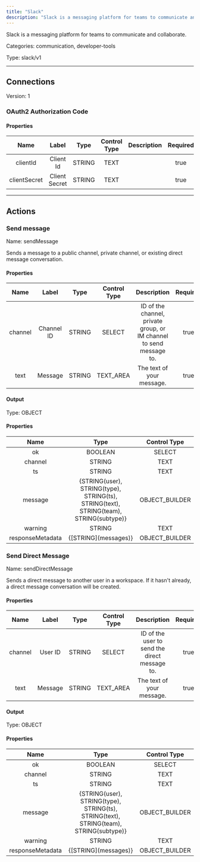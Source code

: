 ```yaml
---
title: "Slack"
description: "Slack is a messaging platform for teams to communicate and collaborate."
---
```


Slack is a messaging platform for teams to communicate and collaborate.


Categories: communication, developer-tools


Type: slack/v1

<hr />



## Connections

Version: 1


### OAuth2 Authorization Code

#### Properties

|      Name       |      Label     |     Type     |     Control Type     |     Description     |     Required        |
|:--------------:|:--------------:|:------------:|:--------------------:|:-------------------:|:-------------------:|
| clientId | Client Id | STRING | TEXT  |  | true  |
| clientSecret | Client Secret | STRING | TEXT  |  | true  |





<hr />



## Actions


### Send message
Name: sendMessage

Sends a message to a public channel, private channel, or existing direct message conversation.

#### Properties

|      Name       |      Label     |     Type     |     Control Type     |     Description     |     Required        |
|:--------------:|:--------------:|:------------:|:--------------------:|:-------------------:|:-------------------:|
| channel | Channel ID | STRING | SELECT  |  ID of the channel, private group, or IM channel to send message to.  |  true  |
| text | Message | STRING | TEXT_AREA  |  The text of your message.  |  true  |


#### Output



Type: OBJECT


#### Properties

|     Name     |     Type     |     Control Type     |
|:------------:|:------------:|:--------------------:|
| ok | BOOLEAN | SELECT  |
| channel | STRING | TEXT  |
| ts | STRING | TEXT  |
| message | {STRING\(user), STRING\(type), STRING\(ts), STRING\(text), STRING\(team), STRING\(subtype)} | OBJECT_BUILDER  |
| warning | STRING | TEXT  |
| responseMetadata | {[STRING]\(messages)} | OBJECT_BUILDER  |






### Send Direct Message
Name: sendDirectMessage

Sends a direct message to another user in a workspace. If it hasn't already, a direct message conversation will be created.

#### Properties

|      Name       |      Label     |     Type     |     Control Type     |     Description     |     Required        |
|:--------------:|:--------------:|:------------:|:--------------------:|:-------------------:|:-------------------:|
| channel | User ID | STRING | SELECT  |  ID of the user to send the direct message to.  |  true  |
| text | Message | STRING | TEXT_AREA  |  The text of your message.  |  true  |


#### Output



Type: OBJECT


#### Properties

|     Name     |     Type     |     Control Type     |
|:------------:|:------------:|:--------------------:|
| ok | BOOLEAN | SELECT  |
| channel | STRING | TEXT  |
| ts | STRING | TEXT  |
| message | {STRING\(user), STRING\(type), STRING\(ts), STRING\(text), STRING\(team), STRING\(subtype)} | OBJECT_BUILDER  |
| warning | STRING | TEXT  |
| responseMetadata | {[STRING]\(messages)} | OBJECT_BUILDER  |








